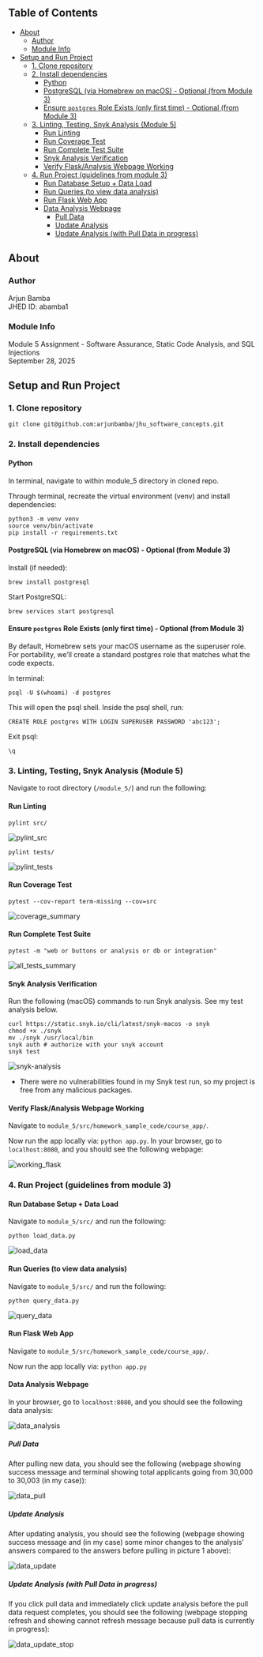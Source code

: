 ## Table of Contents
- [About](#about)
  - [Author](#author)
  - [Module Info](#module-info)
- [Setup and Run Project](#setup-and-run-project)
  - [1. Clone repository](#1-clone-repository)
  - [2. Install dependencies](#2-install-dependencies)
    - [Python](#python)
    - [PostgreSQL (via Homebrew on macOS) - Optional (from Module 3)](#postgresql-via-homebrew-on-macos---optional-from-module-3)
    - [Ensure `postgres` Role Exists (only first time) - Optional (from Module 3)](#ensure-postgres-role-exists-only-first-time---optional-from-module-3)
  - [3. Linting, Testing, Snyk Analysis (Module 5)](#3-linting-testing-snyk-analysis-module-5)
    - [Run Linting](#run-linting)
    - [Run Coverage Test](#run-coverage-test)
    - [Run Complete Test Suite](#run-complete-test-suite)
    - [Snyk Analysis Verification](#snyk-analysis-verification)
    - [Verify Flask/Analysis Webpage Working](#verify-flaskanalysis-webpage-working)
  - [4. Run Project (guidelines from module 3)](#4-run-project-guidelines-from-module-3)
    - [Run Database Setup + Data Load](#run-database-setup--data-load)
    - [Run Queries (to view data analysis)](#run-queries-to-view-data-analysis)
    - [Run Flask Web App](#run-flask-web-app)
    - [Data Analysis Webpage](#data-analysis-webpage)
      - [Pull Data](#pull-data)
      - [Update Analysis](#update-analysis)
      - [Update Analysis (with Pull Data in progress)](#update-analysis-with-pull-data-in-progress)

## About
### Author
Arjun Bamba <br>
JHED ID: abamba1

### Module Info
Module 5 Assignment - Software Assurance, Static Code Analysis, and SQL Injections <br>
September 28, 2025 <br>

## Setup and Run Project
### 1. Clone repository
```
git clone git@github.com:arjunbamba/jhu_software_concepts.git
```

### 2. Install dependencies
#### Python
In terminal, navigate to within module_5 directory in cloned repo.

Through terminal, recreate the virtual environment (venv) and install dependencies:
```
python3 -m venv venv
source venv/bin/activate
pip install -r requirements.txt
```
#### PostgreSQL (via Homebrew on macOS) - Optional (from Module 3)
Install (if needed):
```
brew install postgresql
```
Start PostgreSQL:
```
brew services start postgresql
```

#### Ensure `postgres` Role Exists (only first time) - Optional (from Module 3)
By default, Homebrew sets your macOS username as the superuser role. For portability, we’ll create a standard postgres role that matches what the code expects.

In terminal:
```
psql -U $(whoami) -d postgres
```
This will open the psql shell. Inside the psql shell, run:
```
CREATE ROLE postgres WITH LOGIN SUPERUSER PASSWORD 'abc123';
```
Exit psql:
```
\q
```

### 3. Linting, Testing, Snyk Analysis (Module 5)
Navigate to root directory (`/module_5/`) and run the following:

#### Run Linting
```
pylint src/
```
![pylint_src](/module_5/Screenshots/module_5/pylint_src.jpg)

```
pylint tests/
```
![pylint_tests](/module_5/Screenshots/module_5/pylint_tests.jpg)

#### Run Coverage Test
```
pytest --cov-report term-missing --cov=src
```
![coverage_summary](/module_5/Screenshots/module_5/coverage_summary.jpg)

#### Run Complete Test Suite
```
pytest -m "web or buttons or analysis or db or integration"
```
![all_tests_summary](/module_5/Screenshots/module_5/all_tests_summary.jpg)

#### Snyk Analysis Verification
Run the following (macOS) commands to run Snyk analysis. See my test analysis below.
```
curl https://static.snyk.io/cli/latest/snyk-macos -o snyk
chmod +x ./snyk
mv ./snyk /usr/local/bin
snyk auth # authorize with your snyk account
snyk test
```
![snyk-analysis](/module_5/snyk-analysis.png)
- There were no vulnerabilities found in my Snyk test run, so my project is free from any malicious packages.

#### Verify Flask/Analysis Webpage Working
Navigate to `module_5/src/homework_sample_code/course_app/`.

Now run the app locally via: `python app.py`. In your browser, go to `localhost:8080`, and you should see the following webpage:

![working_flask](/module_5/Screenshots/module_5/working_flask.jpg)

### 4. Run Project (guidelines from module 3)

#### Run Database Setup + Data Load
Navigate to `module_5/src/` and run the following:
```
python load_data.py
```
![load_data](/module_5/Screenshots/module_3/Screenshot_Load_Data.jpg)

#### Run Queries (to view data analysis)
Navigate to `module_5/src/` and run the following:
```
python query_data.py
```
![query_data](/module_5/Screenshots/module_3/Screenshot_Query_Data.jpg)

#### Run Flask Web App
Navigate to `module_5/src/homework_sample_code/course_app/`.

Now run the app locally via: `python app.py`

#### Data Analysis Webpage
In your browser, go to `localhost:8080`, and you should see the following data analysis:

![data_analysis](/module_5/Screenshots/module_3/Screenshot_Data_Analysis.jpg)

##### Pull Data
After pulling new data, you should see the following (webpage showing success message and terminal showing total applicants going from 30,000 to 30,003 (in my case)):

![data_pull](/module_5/Screenshots/module_3/Screenshot_Data_Pull.jpg)

##### Update Analysis
After updating analysis, you should see the following (webpage showing success message and (in my case) some minor changes to the analysis' answers compared to the answers before pulling in picture 1 above):

![data_update](/module_5/Screenshots/module_3/Screenshot_Data_Update.jpg)

##### Update Analysis (with Pull Data in progress)
If you click pull data and immediately click update analysis before the pull data request completes, you should see the following (webpage stopping refresh and showing cannot refresh message because pull data is currently in progress):

![data_update_stop](/module_5/Screenshots/module_3/Screenshot_Data_Update_Stop.jpg)
